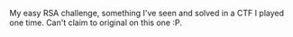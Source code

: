 My easy RSA challenge, something I've seen and solved in a CTF I played one time. Can't claim to original on this one :P. 